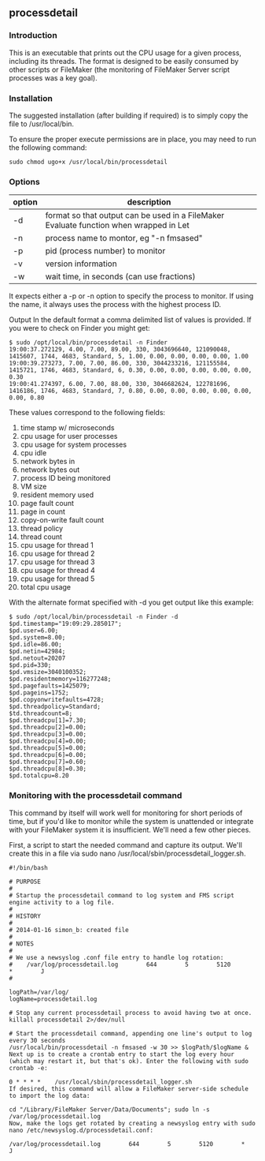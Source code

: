 ## processdetail

### Introduction
This is an executable that prints out the CPU usage for a given process, including its threads. The format is designed to be easily consumed by other scripts or FileMaker (the monitoring of FileMaker Server script processes was a key goal).

### Installation
The suggested installation (after building if required) is to simply copy the file to /usr/local/bin.

To ensure the proper execute permissions are in place, you may need to run the following command:
```
sudo chmod ugo+x /usr/local/bin/processdetail
```

### Options

option	| description
------- | -----------
-d	| format so that output can be used in a FileMaker Evaluate function when wrapped in Let
-n	| process name to montor, eg "-n fmsased"
-p	| pid (process number) to monitor
-v	| version information
-w	| wait time, in seconds (can use fractions)

It expects either a -p or -n option to specify the process to monitor. If using the name, it always uses the process with the highest process ID.

Output In the default format a comma delimited list of values is provided. If you were to check on Finder you might get:
```
$ sudo /opt/local/bin/processdetail -n Finder
19:00:37.272129, 4.00, 7.00, 89.00, 330, 3043696640, 121090048, 1415607, 1744, 4683, Standard, 5, 1.00, 0.00, 0.00, 0.00, 0.00, 1.00
19:00:39.273273, 7.00, 7.00, 86.00, 330, 3044233216, 121155584, 1415721, 1746, 4683, Standard, 6, 0.30, 0.00, 0.00, 0.00, 0.00, 0.00, 0.30
19:00:41.274397, 6.00, 7.00, 88.00, 330, 3046682624, 122781696, 1416186, 1746, 4683, Standard, 7, 0.80, 0.00, 0.00, 0.00, 0.00, 0.00, 0.00, 0.80
```

These values correspond to the following fields:

1.  time stamp w/ microseconds
2.  cpu usage for user processes
3.  cpu usage for system processes
4.  cpu idle
5.  network bytes in
6.  network bytes out
7.  process ID being monitored
8.  VM size
9.  resident memory used
10.  page fault count
11.  page in count
12.  copy-on-write fault count
13.  thread policy
14.  thread count
15.  cpu usage for thread 1
16.  cpu usage for thread 2
17.  cpu usage for thread 3
18.  cpu usage for thread 4
19.  cpu usage for thread 5
20.  total cpu usage

With the alternate format specified with -d you get output like this example:

```
$ sudo /opt/local/bin/processdetail -n Finder -d
$pd.timestamp="19:09:29.285017";
$pd.user=6.00;
$pd.system=8.00;
$pd.idle=86.00;
$pd.netin=42984;
$pd.netout=20207
$pd.pid=330;
$pd.vmsize=3040100352;
$pd.residentmemory=116277248;
$pd.pagefaults=1425079;
$pd.pageins=1752;
$pd.copyonwritefaults=4728;
$pd.threadpolicy=Standard;
$td.threadcount=8;
$pd.threadcpu[1]=7.30;
$pd.threadcpu[2]=0.00;
$pd.threadcpu[3]=0.00;
$pd.threadcpu[4]=0.00;
$pd.threadcpu[5]=0.00;
$pd.threadcpu[6]=0.00;
$pd.threadcpu[7]=0.60;
$pd.threadcpu[8]=0.30;
$pd.totalcpu=8.20
```

### Monitoring with the processdetail command

This command by itself will work well for monitoring for short periods of time, but if you'd like to monitor while the system is unattended or integrate with your FileMaker system it is insufficient. We'll need a few other pieces.

First, a script to start the needed command and capture its output. We'll create this in a file via sudo nano /usr/local/sbin/processdetail_logger.sh.
```
#!/bin/bash

# PURPOSE
#
# Startup the processdetail command to log system and FMS script engine activity to a log file.
#
# HISTORY
#
# 2014-01-16 simon_b: created file
#
# NOTES
#
# We use a newsyslog .conf file entry to handle log rotation:
#    /var/log/processdetail.log        644        5        5120        *        J
#

logPath=/var/log/
logName=processdetail.log

# Stop any current processdetail process to avoid having two at once.
killall processdetail 2>/dev/null

# Start the processdetail command, appending one line's output to log every 30 seconds
/usr/local/bin/processdetail -n fmsased -w 30 >> $logPath/$logName &
Next up is to create a crontab entry to start the log every hour (which may restart it, but that's ok). Enter the following with sudo crontab -e:

0 * * * *    /usr/local/sbin/processdetail_logger.sh
If desired, this command will allow a FileMaker server-side schedule to import the log data:

cd "/Library/FileMaker Server/Data/Documents"; sudo ln -s /var/log/processdetail.log
Now, make the logs get rotated by creating a newsyslog entry with sudo nano /etc/newsyslog.d/processdetail.conf:

/var/log/processdetail.log        644        5        5120        *        J
```

